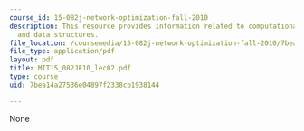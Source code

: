 ```yaml
---
course_id: 15-082j-network-optimization-fall-2010
description: This resource provides information related to computational complexity
  and data structures.
file_location: /coursemedia/15-082j-network-optimization-fall-2010/7bea14a27536e04897f2338cb1938144_MIT15_082JF10_lec02.pdf
file_type: application/pdf
layout: pdf
title: MIT15_082JF10_lec02.pdf
type: course
uid: 7bea14a27536e04897f2338cb1938144

---
```

None